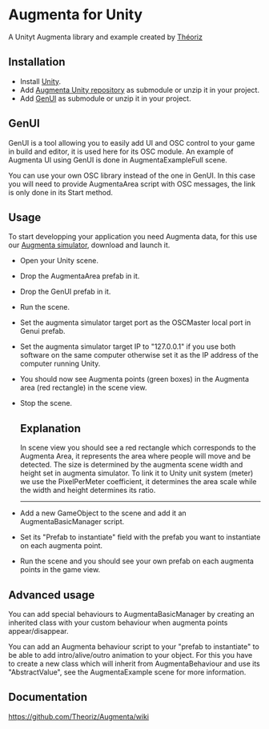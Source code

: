 Augmenta for Unity
=======================

A Unityt Augmenta library and example created by [Théoriz](http://www.theoriz.com/en/)

Installation
-------------------------------------

 - Install [Unity](https://unity3d.com/fr).
 - Add [Augmenta Unity repository](https://github.com/Theoriz/AugmentaUnity) as submodule or unzip it in your project.
 - Add [GenUI](https://github.com/Theoriz/GenUI) as submodule or unzip it in your project.

GenUI
-------------------------------------

GenUI is a tool allowing you to easily add UI and OSC control to your game in build and editor, it is used here for its OSC module. An example of Augmenta UI using GenUI is done in AugmentaExampleFull scene.

You can use your own OSC library instead of the one in GenUI. In this case you will need to provide AugmentaArea script with OSC messages, the link is only done in its Start method.

Usage
-------------------------------------

To start developping your application you need Augmenta data, for this use our [Augmenta simulator](https://github.com/Theoriz/Augmenta-simulator/releases), download and launch it.

- Open your Unity scene.

- Drop the AugmentaArea prefab in it.

- Drop the GenUI prefab in it.

- Run the scene.

- Set the augmenta simulator target port as the OSCMaster local port in Genui prefab. 

- Set the augmenta simulator target IP to "127.0.0.1" if you use both software on the same computer otherwise set it as the IP address of the computer running Unity.

- You should now see Augmenta points (green boxes) in the Augmenta area (red rectangle) in the scene view.

- Stop the scene.


    Explanation
    -------------------------------------

    In scene view you should see a red rectangle which corresponds to the Augmenta Area, it represents the area where people will move and be detected. The size is determined by the augmenta scene width and height set in augmenta simulator.  To link it to Unity unit system (meter) we use the PixelPerMeter coefficient, it determines the area scale while the width and height determines its ratio.

    -------------------------------------

- Add a new GameObject to the scene and add it an AugmentaBasicManager script.

- Set its "Prefab to instantiate" field with the prefab you want to instantiate on each augmenta point.

- Run the scene and you should see your own prefab on each augmenta points in the game view.


Advanced usage
-------------------------------------

You can add special behaviours to AugmentaBasicManager by creating an inherited class with your custom behaviour when augmenta points appear/disappear.

You can add an Augmenta behaviour script to your "prefab to instantiate" to be able to add intro/alive/outro animation to your object. 
For this you have to create a new class which will inherit from AugmentaBehaviour and use its "AbstractValue", see the AugmentaExample scene for more information.

Documentation
-------------

https://github.com/Theoriz/Augmenta/wiki

